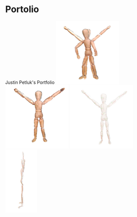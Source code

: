 # Portolio
Justin Petluk's Portfolio
<img src="https://raw.githubusercontent.com/hobbitsyfeet/3DMeasure/master/docs/photos/Source_Target.jpg" width="200" height="200"><img src="https://raw.githubusercontent.com/hobbitsyfeet/3DMeasure/master/docs/photos/Target_Result.jpg" width="200" height="200">
<img src="https://raw.githubusercontent.com/hobbitsyfeet/3DMeasure/master/docs/photos/Target_Result_PCA.jpg"  width="200" height="200"> <img src="https://raw.githubusercontent.com/hobbitsyfeet/3DMeasure/master/docs/photos/Target_Result_PCA3.jpg"  width="100" height="200">
